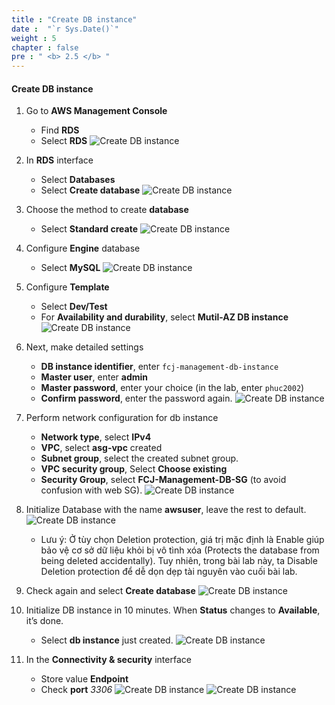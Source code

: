 ```yaml
---
title : "Create DB instance"
date :  "`r Sys.Date()`" 
weight : 5
chapter : false
pre : " <b> 2.5 </b> "
---
```


#### Create DB instance
1. Go to **AWS Management Console**

    - Find **RDS**
    - Select **RDS**
![Create DB instance](/images/2.preparation/024-CreateDB.png?width=90pc)

2. In **RDS** interface

    - Select **Databases**
    - Select **Create database**
![Create DB instance](/images/2.preparation/025-CreateDB.png?width=90pc)

3. Choose the method to create **database**

    - Select **Standard create**
![Create DB instance](/images/2.preparation/026-CreateDB.png?width=90pc)

4. Configure **Engine** database

    - Select **MySQL**
![Create DB instance](/images/2.preparation/027-CreateDB.png?width=90pc)

5. Configure **Template**

    - Select **Dev/Test**
    - For **Availability and durability**, select **Mutil-AZ DB instance**
![Create DB instance](/images/2.preparation/028-CreateDB.png?width=90pc)

6. Next, make detailed settings

    - **DB instance identifier**, enter ```fcj-management-db-instance```
    - **Master user**, enter **admin**
    - **Master password**, enter your choice (in the lab, enter ```phuc2002```)
    - **Confirm password**, enter the password again.
![Create DB instance](/images/2.preparation/029-CreateDB.png?width=90pc)

7. Perform network configuration for db instance

    - **Network type**, select **IPv4**
    - **VPC**, select **asg-vpc** created
    - **Subnet group**, select the created subnet group.
    - **VPC security group**, Select **Choose existing**
    - **Security Group**, select **FCJ-Management-DB-SG** (to avoid confusion with web SG).
![Create DB instance](/images/2.preparation/030-CreateDB.png?width=90pc)

8. Initialize Database with the name **awsuser**, leave the rest to default.
![Create DB instance](/images/2.preparation/031-CreateDB.png?width=90pc)

    - Lưu ý: Ở tùy chọn Deletion protection, giá trị mặc định là Enable giúp bảo vệ cơ sở dữ liệu khỏi bị vô tình xóa (Protects the database from being deleted accidentally). Tuy nhiên, trong bài lab này, ta Disable Deletion protection để dễ dọn dẹp tài nguyên vào cuối bài lab.
9. Check again and select **Create database**
![Create DB instance](/images/2.preparation/032-CreateDB.png?width=90pc)

10. Initialize DB instance in 10 minutes. When **Status** changes to **Available**, it’s done.

    - Select **db instance** just created.
![Create DB instance](/images/2.preparation/033-CreateDB.png?width=90pc)

11. In the **Connectivity & security** interface

    - Store value **Endpoint**
    - Check **port** *3306*
![Create DB instance](/images/2.preparation/034-CreateDB.png?width=90pc)
![Create DB instance](/images/2.preparation/035-CreateDB.png?width=90pc)